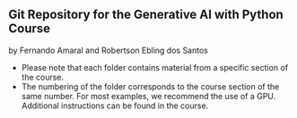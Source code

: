 ## Git Repository for the Generative AI with Python Course
by Fernando Amaral and Robertson Ebling dos Santos
 - Please note that each folder contains material from a specific section of the course. 
 - The numbering of the folder corresponds to the course section of the same number.
For most examples, we recommend the use of a GPU. Additional instructions can be found in the course.
